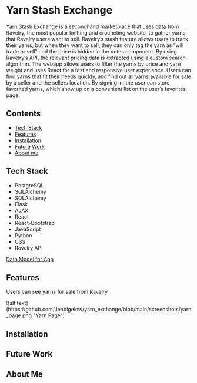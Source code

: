 <h1>Yarn Stash Exchange</h1>

<p>Yarn Stash Exchange is a secondhand marketplace that uses data from Ravelry, the most popular knitting and crocheting website, to gather yarns that Ravelry users want to sell. Ravelry’s stash feature allows users to track their yarns, but when they want to sell, they can only tag the yarn as “will trade or sell” and the price is hidden in the notes component. By using Ravelry’s API, the relevant pricing data is extracted using a custom search algorithm. The webapp allows users to filter the yarns by price and yarn weight and uses React for a fast and responsive user experience. Users can find yarns that fit their needs quickly, and find out all yarns available for sale by a seller and the sellers location. By signing in, the user can store favorited yarns, which show up on a convenient list on the user’s favorites page.</p>
<h2>Contents</h2>

<ul>
<li><a href="#tech-stack">Tech Stack</a></li>
<li><a href="#features">Features</a></li>
<li><a href="#installation">Installation</a></li>
<li><a href="#future-work">Future Work</a></li>
<li><a href="#about-me">About me</a></li>
</ul>
<h2>Tech Stack</h2>

<ul>
<li>PostgreSQL</li>
<li>SQLAlchemy</li>
<li>SQLAlchemy</li>
<li>Flask</li>
<li>AJAX</li>
<li>React</li>
<li>React-Bootstrap</li>
<li>JavaScript</li>
<li>Python</li>
<li>CSS</li>
<li>Ravelry API </li>
</ul>
<a href=https://dbdiagram.io/d/Yarn-Stash-Exchange-MVP-667b87599939893dae45a90c>Data Model for App </a>

<h2>Features</h2>
<p>Users can see yarns for sale from Ravelry</p>
![alt text](https://github.com/Jenbigelow/yarn_exchange/blob/main/screenshots/yarn_page.png "Yarn Page")

<h2>Installation</h2>

<h2>Future Work</h2>

<h2>About Me</h2>

